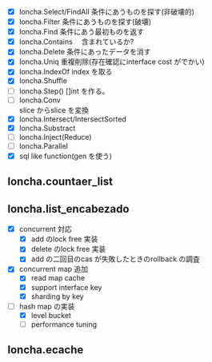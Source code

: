
- [X] loncha.Select/FindAll
    条件にあうものを探す(非破壊的)
- [X] loncha.Filter 
    条件にあうものを探す(破壊)
- [x] loncha.Find 
    条件にあう最初ものを返す
- [x] loncha.Contains　
    含まれているか?
- [x] loncha.Delete 
    条件にあったデータを消す
- [X] loncha.Uniq 重複削除(存在確認にinterface cost がでかい)
- [x] loncha.IndexOf index を取る
- [x] loncha.Shuffle 
- [ ] loncha.Step()  []int を作る。
- [ ] loncha.Conv   
    slice からslice を変換
- [x] loncha.Intersect/IntersectSorted
- [x] loncha.Substract
- [ ] loncha.Inject(Reduce)
- [ ] loncha.Parallel 
- [X] sql like function(gen を使う)
## loncha.countaer_list

## loncha.list_encabezado

- [x] concurrent 対応
  - [x] add のlock free 実装
  - [x] delete のlock free 実装
  - [x] add の二回目のcas が失敗したときのrollback の調査
- [x] concurrent map 追加
  - [x] read map cache
  - [x] support interface key
  - [x] sharding by key  
- [ ] hash map の実装
  - [x] level bucket
  - [ ] performance tuning 
## loncha.ecache
